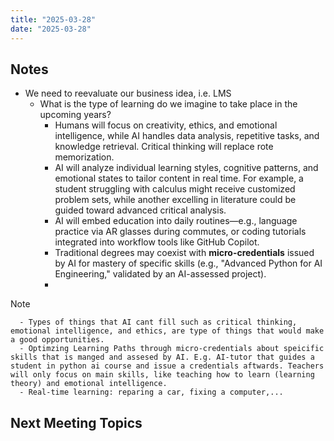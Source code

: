 ```yaml
---
title: "2025-03-28"
date: "2025-03-28"
---
```

## Notes
- We need to reevaluate our business idea, i.e. LMS
	- What is the type of learning do we imagine to take place in the upcoming years?
		- Humans will focus on creativity, ethics, and emotional intelligence, while AI handles data analysis, repetitive tasks, and knowledge retrieval. Critical thinking will replace rote memorization.
		- AI will analyze individual learning styles, cognitive patterns, and emotional states to tailor content in real time. For example, a student struggling with calculus might receive customized problem sets, while another excelling in literature could be guided toward advanced critical analysis.
		- AI will embed education into daily routines—e.g., language practice via AR glasses during commutes, or coding tutorials integrated into workflow tools like GitHub Copilot.
		- Traditional degrees may coexist with **micro-credentials** issued by AI for mastery of specific skills (e.g., "Advanced Python for AI Engineering," validated by an AI-assessed project).
		- 

> [!NOTE]
> 		- Types of things that AI cant fill such as critical thinking, emotional intelligence, and ethics, are type of things that would make a good opportunities.
> 		- Optimzing Learning Paths through micro-credentials about speicific skills that is manged and assesed by AI. E.g. AI-tutor that guides a student in python ai course and issue a credentials aftwards. Teachers will only focus on main skills, like teaching how to learn (learning theory) and emotional intelligence.
> 		- Real-time learning: reparing a car, fixing a computer,...


		
## Next Meeting Topics